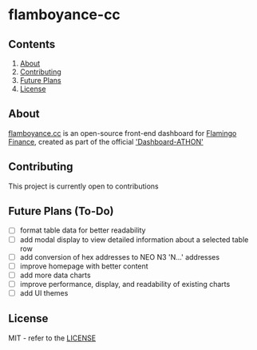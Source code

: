 # flamboyance-cc

## Contents

1. [About](#about)
2. [Contributing](#contributing)
3. [Future Plans](#future-plans-to-do)
4. [License](#license)

## About

[flamboyance.cc](https://www.flamboyance.com/) is an open-source front-end dashboard for [Flamingo Finance](https://flamingo.finance/), created as part of the official ['Dashboard-ATHON'](https://medium.com/flamingo-finance/earn-1-000-gas-in-flamingo-finances-dashboard-athon-9b68f758535e)

## Contributing

This project is currently open to contributions

## Future Plans (To-Do)

- [ ] format table data for better readability
- [ ] add modal display to view detailed information about a selected table row
- [ ] add conversion of hex addresses to NEO N3 'N...' addresses
- [ ] improve homepage with better content
- [ ] add more data charts
- [ ] improve performance, display, and readability of existing charts
- [ ] add UI themes

## License

MIT - refer to the [LICENSE](LICENSE)
